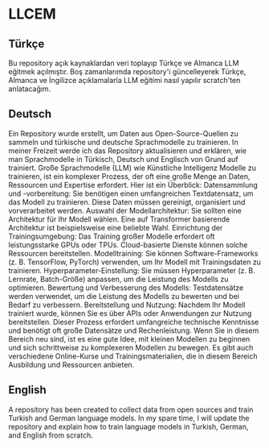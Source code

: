 # LLCEM

## Türkçe 
Bu repository açık kaynaklardan veri toplayıp Türkçe ve Almanca LLM eğitmek açılmıştır. Boş zamanlarımda repository'i güncelleyerek Türkçe, 
Almanca ve İngilizce açıklamalarla LLM eğitimi nasıl yapılır scratch'ten anlatacağım. 

## Deutsch
Ein Repository wurde erstellt, um Daten aus Open-Source-Quellen zu sammeln und türkische und deutsche Sprachmodelle zu trainieren. 
In meiner Freizeit werde ich das Repository aktualisieren und erklären, wie man Sprachmodelle in Türkisch, Deutsch und Englisch von Grund auf trainiert.
Große Sprachmodelle (LLM) wie Künstliche Intelligenz Modelle zu trainieren, ist ein komplexer Prozess, der oft eine große Menge an Daten, Ressourcen und 
Expertise erfordert. Hier ist ein Überblick:
Datensammlung und -vorbereitung: Sie benötigen einen umfangreichen Textdatensatz, um das Modell zu trainieren. Diese Daten müssen gereinigt, organisiert 
und vorverarbeitet werden.
Auswahl der Modellarchitektur: Sie sollten eine Architektur für Ihr Modell wählen. Eine auf Transformer basierende Architektur ist beispielsweise eine 
beliebte Wahl.
Einrichtung der Trainingsumgebung: Das Training großer Modelle erfordert oft leistungsstarke GPUs oder TPUs. Cloud-basierte Dienste können solche Ressourcen 
bereitstellen.
Modelltraining: Sie können Software-Frameworks (z. B. TensorFlow, PyTorch) verwenden, um Ihr Modell mit Trainingsdaten zu trainieren.
Hyperparameter-Einstellung: Sie müssen Hyperparameter (z. B. Lernrate, Batch-Größe) anpassen, um die Leistung des Modells zu optimieren.
Bewertung und Verbesserung des Modells: Testdatensätze werden verwendet, um die Leistung des Modells zu bewerten und bei Bedarf zu verbessern.
Bereitstellung und Nutzung: Nachdem Ihr Modell trainiert wurde, können Sie es über APIs oder Anwendungen zur Nutzung bereitstellen.
Dieser Prozess erfordert umfangreiche technische Kenntnisse und benötigt oft große Datensätze und Rechenleistung. Wenn Sie in diesem Bereich neu sind, ist es 
eine gute Idee, mit kleinen Modellen zu beginnen und sich schrittweise zu komplexeren Modellen zu bewegen. Es gibt auch verschiedene Online-Kurse und 
Trainingsmaterialien, die in diesem Bereich Ausbildung und Ressourcen anbieten.

## English
A repository has been created to collect data from open sources and train Turkish and German language models. In my spare time, I will update the 
repository and explain how to train language models in Turkish, German, and English from scratch.


